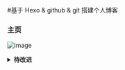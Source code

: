 #基于 Hexo & github & git 搭建个人博客
### 主页
![image](https://user-images.githubusercontent.com/103944313/229297533-eabfc1ed-245c-4768-b7bd-0bd3685b2f0b.png)


<details>
<summary>
<b>待改进</b> 
</summary>

- 纯静态博客
- 未设置图床
- ~~未修改图片格式为.webp~~

</details>
